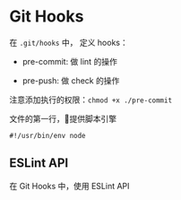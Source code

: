 # Git Hooks

在 `.git/hooks` 中， 定义 hooks：

* pre-commit: 做 lint 的操作

* pre-push: 做 check 的操作 

注意添加执行的权限：`chmod +x ./pre-commit`

文件的第一行，提供脚本引擎

```shell
#!/usr/bin/env node
```

## ESLint API

在 Git Hooks 中，使用 ESLint API